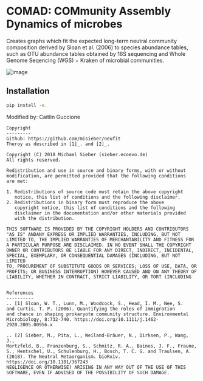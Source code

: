 # COMAD: COMmunity Assembly Dynamics of microbes

Creates graphs which fit the expected long-term neutral community composition derived by Sloan et al. (2006) to species abundance tables, such as OTU abundance tables obtained by 16S sequencing and Whole Genome Seqencing (WGS) + Kraken of microbial communities.

![image](https://user-images.githubusercontent.com/25289269/139208775-c52e27d1-fab2-448d-b4ec-8d0d6017d447.png)

## Installation 

```bash
pip install -e.
```

Modified by: Caitlin Guccione
    
    Copyright
    ---------
    Github: https://github.com/misieber/neufit
    Theroy as described in [1]_. and [2]_.
    
    Copyright (C) 2018 Michael Sieber (sieber.ecoevo.de)
    All rights reserved.

    Redistribution and use in source and binary forms, with or without
    modification, are permitted provided that the following conditions 
    are met:

    1. Redistributions of source code must retain the above copyright 
       notice, this list of conditions and the following disclaimer.
    2. Redistributions in binary form must reproduce the above 
       copyright notice, this list of conditions and the following 
       disclaimer in the documentation and/or other materials provided 
       with the distribution.

    THIS SOFTWARE IS PROVIDED BY THE COPYRIGHT HOLDERS AND CONTRIBUTORS 
    "AS IS" ANDANY EXPRESS OR IMPLIED WARRANTIES, INCLUDING, BUT NOT 
    LIMITED TO, THE IMPLIED WARRANTIES OF MERCHANTABILITY AND FITNESS FOR 
    A PARTICULAR PURPOSE ARE DISCLAIMED. IN NO EVENT SHALL THE COPYRIGHT 
    OWNER OR CONTRIBUTORS BE LIABLE FOR ANY DIRECT, INDIRECT, INCIDENTAL, 
    SPECIAL, EXEMPLARY, OR CONSEQUENTIAL DAMAGES (INCLUDING, BUT NOT LIMITED 
    TO, PROCUREMENT OF SUBSTITUTE GOODS OR SERVICES; LOSS OF USE, DATA, OR 
    PROFITS; OR BUSINESS INTERRUPTION) HOWEVER CAUSED AND ON ANY THEORY OF 
    LIABILITY, WHETHER IN CONTRACT, STRICT LIABILITY, OR TORT (INCLUDING 
    
    
    References
    ----------
    .. [1] Sloan, W. T., Lunn, M., Woodcock, S., Head, I. M., Nee, S. 
    and Curtis, T. P. (2006). Quantifying the roles of immigration 
    and chance in shaping prokaryote community structure. Environmental 
    Microbiology, 8:732-740. https://doi.org/10.1111/j.1462-2920.2005.00956.x
    
    .. [2] Sieber, M., Pita, L., Weiland-Bräuer, N., Dirksen, P., Wang, J., 
    Mortzfeld, B., Franzenburg, S., Schmitz, R. A., Baines, J. F., Fraune, 
    S., Hentschel, U., Schulenburg, H., Bosch, T. C. G. and Traulsen, A. 
    (2018). The Neutral Metaorganism. bioRxiv. https://doi.org/10.1101/367243
    NEGLIGENCE OR OTHERWISE) ARISING IN ANY WAY OUT OF THE USE OF THIS 
    SOFTWARE, EVEN IF ADVISED OF THE POSSIBILITY OF SUCH DAMAGE.